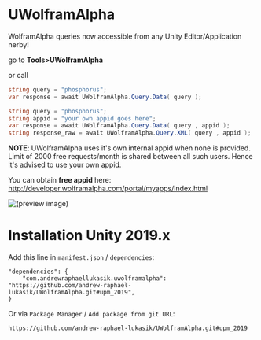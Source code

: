 # UWolframAlpha
WolframAlpha queries now accessible from any Unity Editor/Application nerby!

go to **Tools>UWolframAlpha**

or call

```c#
string query = "phosphorus";
var response = await UWolframAlpha.Query.Data( query );
```
```c#
string query = "phosphorus";
string appid = "your own appid goes here";
var response = await UWolframAlpha.Query.Data( query , appid );
string response_raw = await UWolframAlpha.Query.XML( query , appid );
```

**NOTE**: UWolframAlpha uses it's own internal appid when none is provided. Limit of 2000 free requests/month is shared between all such users. Hence it's advised to use your own appid.

You can obtain **free appid** here: http://developer.wolframalpha.com/portal/myapps/index.html

![(preview image)](https://i.imgur.com/dlUKB4p.jpg)

# Installation Unity 2019.x
Add this line in `manifest.json` / `dependencies`:
```
"dependencies": {
    "com.andrewraphaellukasik.uwolframalpha": "https://github.com/andrew-raphael-lukasik/UWolframAlpha.git#upm_2019",
}
```

Or via `Package Manager` / `Add package from git URL`:
```
https://github.com/andrew-raphael-lukasik/UWolframAlpha.git#upm_2019
```
